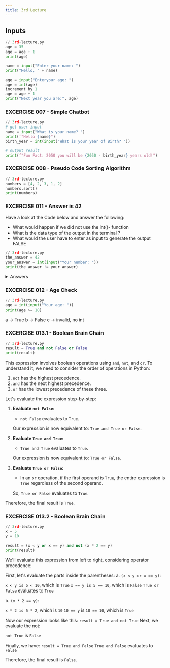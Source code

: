 ```yaml
---
title: 3rd Lecture
---
```


## Inputs

```python
// 3rd-lecture.py
age = 35
age = age + 1
print(age)

name = input("Enter your name: ")
print("Hello, " + name)

age = input("Enteryour age: ")
age = int(age)
increment by 1
age = age + 1
print("Next year you are:", age)
```

### EXCERCISE 007 - Simple Chatbot

```python
// 3rd-lecture.py
# get user input
name = input("What is your name? ")
print(f"Hello {name}")
birth_year = int(input("What is your year of Birth? "))

# output result
print(f"Fun Fact: 2050 you will be {2050 - birth_year} years old!")
```

### EXCERCISE 008 - Pseudo Code Sorting Algorithm

```python
// 3rd-lecture.py
numbers = [4, 2, 3, 1, 2]
numbers.sort()
print(numbers)
```

### EXCERCISE 011 - Answer is 42

Have a look at the Code below and answer the following:

- What would happen if we did not use the int()- function
- What is the data type of the output in the terminal ?
- What would the user have to enter as input to generate the output FALSE

```python
// 3rd-lecture.py
the_answer = 42
your_answer = int(input("Your number: "))
print(the_answer != your_answer)
```

<details>
  <summary>Answers</summary>
  
</details>

### EXCERCISE 012 - Age Check

```python
// 3rd-lecture.py
age = int(input("Your age: "))
print(age >= 18)
```

a -> True
b -> False
c -> invalid, no int

### EXCERCISE 013.1 - Boolean Brain Chain

```python
// 3rd-lecture.py
result = True and not False or False
print(result)
```

This expression involves boolean operations using `and`, `not`, and `or`. To understand it, we need to consider the order of operations in Python:

1. `not` has the highest precedence.
2. `and` has the next highest precedence.
3. `or` has the lowest precedence of these three.

Let's evaluate the expression step-by-step:

1. **Evaluate `not False`:**
   - `not False` evaluates to `True`.

   Our expression is now equivalent to: `True and True or False`.

2. **Evaluate `True and True`:**
   - `True and True` evaluates to `True`.

   Our expression is now equivalent to: `True or False`.

3. **Evaluate `True or False`:**
   - In an `or` operation, if the first operand is `True`, the entire expression is `True` regardless of the second operand.

   So, `True or False` evaluates to `True`.

Therefore, the final result is `True`.

### EXCERCISE 013.2 - Boolean Brain Chain

```python {5-6}
// 3rd-lecture.py
x = 5
y = 10

result = (x < y or x == y) and not (x * 2 == y)
print(result)
```

We'll evaluate this expression from left to right, considering operator precedence:

First, let's evaluate the parts inside the parentheses:
a. `(x < y or x == y)`:

`x < y is 5 < 10`, which is `True`
`x == y is 5 == 10`, which is `False`
`True or False` evaluates to `True`

b. `(x * 2 == y)`:

`x * 2 is 5 * 2`, which is `10`
`10 == y` is `10 == 10`, which is `True`

Now our expression looks like this:
`result = True and not True`
Next, we evaluate the not:

`not True` is `False`

Finally, we have:
`result = True and False`
`True and False` evaluates to `False`

Therefore, the final result is `False`.
